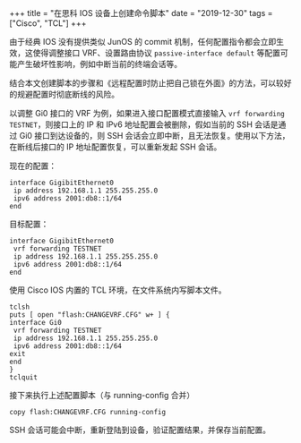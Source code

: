 +++
title = "在思科 IOS 设备上创建命令脚本"
date = "2019-12-30"
tags = ["Cisco", "TCL"]
+++

由于经典 IOS 没有提供类似 JunOS 的 commit 机制，任何配置指令都会立即生效，这使得调整接口 VRF、设置路由协议 `passive-interface default` 等配置可能产生破坏性影响，例如中断当前的终端会话等。

结合本文创建脚本的步骤和《远程配置时防止把自己锁在外面》的方法，可以较好的规避配置时彻底断线的风险。

以调整 Gi0 接口的 VRF 为例，如果进入接口配置模式直接输入 `vrf forwarding TESTNET`，则接口上的 IP 和 IPv6 地址配置会被删除，假如当前的 SSH 会话是通过 Gi0 接口到达设备的，则 SSH 会话会立即中断，且无法恢复。使用以下方法，在断线后接口的 IP 地址配置恢复，可以重新发起 SSH 会话。

现在的配置：

```console
interface GigibitEthernet0
 ip address 192.168.1.1 255.255.255.0
 ipv6 address 2001:db8::1/64
end
```

目标配置：

```console
interface GigibitEthernet0
 vrf forwarding TESTNET
 ip address 192.168.1.1 255.255.255.0
 ipv6 address 2001:db8::1/64
end
```

使用 Cisco IOS 内置的 TCL 环境，在文件系统内写脚本文件。

```console
tclsh
puts [ open "flash:CHANGEVRF.CFG" w+ ] {
interface Gi0
 vrf forwarding TESTNET
 ip address 192.168.1.1 255.255.255.0
 ipv6 address 2001:db8::1/64
exit
end
}
tclquit
```

接下来执行上述配置脚本（与 running-config 合并）

```console
copy flash:CHANGEVRF.CFG running-config
```

SSH 会话可能会中断，重新登陆到设备，验证配置结果，并保存当前配置。
